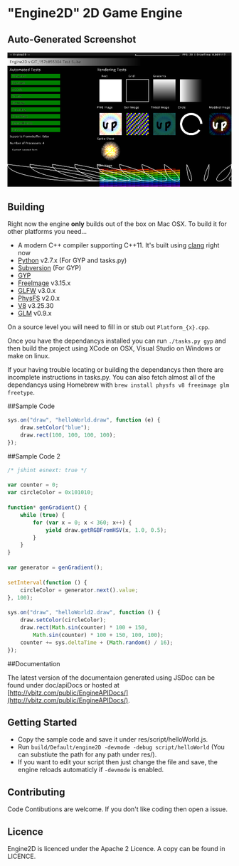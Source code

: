 # "Engine2D" 2D Game Engine

## Auto-Generated Screenshot
![Screenshot](screenshot.png)

## Building
Right now the engine **only** builds out of the box on Mac OSX. To build it for other platforms you need...

- A modern C++ compiler supporting C++11. It's built using [clang](http://clang.llvm.org/) right now
- [Python](http://www.python.org/) v2.7.x (For GYP and tasks.py)
- [Subversion](https://subversion.apache.org/) (For GYP)
- [GYP](https://code.google.com/p/gyp/)
- [FreeImage](http://freeimage.sourceforge.net/) v3.15.x
- [GLFW](http://www.glfw.org/) v3.0.x
- [PhysFS](https://icculus.org/physfs/) v2.0.x
- [V8](https://code.google.com/p/v8/) v3.25.30
- [GLM](http://glm.g-truc.net/0.9.5/index.html) v0.9.x

On a source level you will need to fill in or stub out `Platform_{x}.cpp`.

Once you have the dependancys installed you can run `./tasks.py gyp` and then build the project using XCode on OSX, Visual Studio on Windows or make on linux.

If your having trouble locating or building the dependancys then there are incomplete instructions in tasks.py. You can also fetch almost all of the dependancys using Homebrew with `brew install physfs v8 freeimage glm freetype`.

##Sample Code

```javascript
sys.on("draw", "helloWorld.draw", function (e) {
	draw.setColor("blue");
	draw.rect(100, 100, 100, 100);
});
```

##Sample Code 2

```javascript
/* jshint esnext: true */

var counter = 0;
var circleColor = 0x101010;

function* genGradient() {
	while (true) {
		for (var x = 0; x < 360; x++) {
			yield draw.getRGBFromHSV(x, 1.0, 0.5);
		}
	}
}

var generator = genGradient();

setInterval(function () {
	circleColor = generator.next().value;
}, 100);

sys.on("draw", "helloWorld2.draw", function () {
	draw.setColor(circleColor);
	draw.rect(Math.sin(counter) * 100 + 150,
		Math.sin(counter) * 100 + 150, 100, 100);
	counter += sys.deltaTime + (Math.random() / 16);
});
```

##Documentation

The latest version of the documentaion generated using JSDoc can be found under doc/apiDocs or hosted at [http://vbitz.com/public/EngineAPIDocs/](http://vbitz.com/public/EngineAPIDocs/).

## Getting Started

- Copy the sample code and save it under res/script/helloWorld.js.
- Run `build/Default/engine2D -devmode -debug script/helloWorld` (You can substiute the path for any path under res/).
- If you want to edit your script then just change the file and save, the engine reloads automaticly if `-devmode` is enabled.

## Contributing
Code Contibutions are welcome. If you don't like coding then open a issue.

## Licence
Engine2D is licenced under the Apache 2 Licence. A copy can be found in LICENCE.
